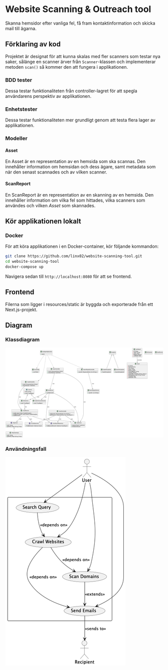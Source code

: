 # Website Scanning & Outreach tool
Skanna hemsidor efter vanliga fel, få fram kontaktinformation och skicka mail till ägarna.

## Förklaring av kod
Projektet är designat för att kunna skalas med fler scanners som testar nya saker, sålänge en scanner ärver från `Scanner`-klassen och implementerar metoden `scan()` så kommer den att fungera i applikationen. 

### BDD tester
Dessa testar funktionaliteten från controller-lagret för att spegla användarens perspektiv av applikationen.

### Enhetstester
Dessa testar funktionaliteten mer grundligt genom att testa flera lager av applikationen.

### Modeller

#### Asset
En Asset är en representation av en hemsida som ska scannas. Den innehåller information om hemsidan och dess ägare, samt metadata som när den senast scannades och av vilken scanner.

#### ScanReport
En ScanReport är en representation av en skanning av en hemsida. Den innehåller information om vilka fel som hittades, vilka scanners som användes och vilken *Asset* som skannades.

## Kör applikationen lokalt

### Docker
För att köra applikationen i en Docker-container, kör följande kommandon:

```bash
git clone https://github.com/linx02/website-scanning-tool.git
cd website-scanning-tool
docker-compose up
```

Navigera sedan till `http://localhost:8080` för att se frontend.

## Frontend
Filerna som ligger i resources/static är byggda och exporterade från ett Next.js-projekt.

## Diagram

### Klassdiagram
![Klassdiagram](./class_diagram.png)

### Användningsfall
![Användningsfall](./use_case_diagram.png)